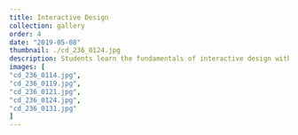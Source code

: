 ```yaml
---
title: Interactive Design
collection: gallery
order: 4
date: "2019-05-08"
thumbnail: ./cd_236_0124.jpg
description: Students learn the fundamentals of interactive design within a game design context, including how to develop strong conceptual skills required for creating interactive applications. Interactive Design and programming is intended for both creative and technical oriented individuals.
images: [
"cd_236_0114.jpg",
"cd_236_0119.jpg",
"cd_236_0121.jpg",
"cd_236_0124.jpg",
"cd_236_0131.jpg"
]
---
```


